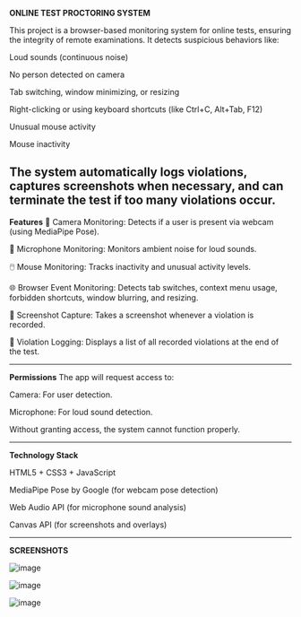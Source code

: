 
**ONLINE TEST PROCTORING SYSTEM**

This project is a browser-based monitoring system for online tests, ensuring the integrity of remote examinations. It detects suspicious behaviors like:

Loud sounds (continuous noise)

No person detected on camera

Tab switching, window minimizing, or resizing

Right-clicking or using keyboard shortcuts (like Ctrl+C, Alt+Tab, F12)

Unusual mouse activity

Mouse inactivity

The system automatically logs violations, captures screenshots when necessary, and can terminate the test if too many violations occur.
-----------------------------------------------------------------------------------------------------------------------------------------------

**Features**
🎥 Camera Monitoring: Detects if a user is present via webcam (using MediaPipe Pose).

🎤 Microphone Monitoring: Monitors ambient noise for loud sounds.

🖱️ Mouse Monitoring: Tracks inactivity and unusual activity levels.

🌐 Browser Event Monitoring: Detects tab switches, context menu usage, forbidden shortcuts, window blurring, and resizing.

📸 Screenshot Capture: Takes a screenshot whenever a violation is recorded.

📝 Violation Logging: Displays a list of all recorded violations at the end of the test.

-------------------------------------------------------------------------------------------------------------------------------------------------------------

**Permissions**
The app will request access to:

Camera: For user detection.

Microphone: For loud sound detection.

Without granting access, the system cannot function properly.

--------------------------------------------------------------------------------------------------------------------------------------------------------------

**Technology Stack**

HTML5 + CSS3 + JavaScript

MediaPipe Pose by Google (for webcam pose detection)

Web Audio API (for microphone sound analysis)

Canvas API (for screenshots and overlays)

------------------------------------------------------------------------------------------------------------------------------------------------------------

**SCREENSHOTS**

![image](https://github.com/user-attachments/assets/f2388198-e215-4e33-ba29-94aa19a832b3)

![image](https://github.com/user-attachments/assets/989e7e11-4674-420f-94dc-220020bb8163)

![image](https://github.com/user-attachments/assets/629d88cc-a856-4bff-a07b-8970e21d60bd)



